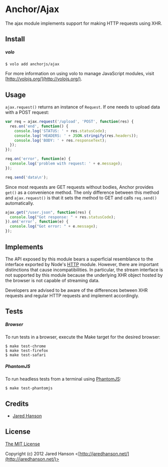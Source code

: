 # Anchor/Ajax

The ajax module implements support for making HTTP requests using XHR.

## Install

##### volo

    $ volo add anchorjs/ajax

For more information on using volo to manage JavaScript modules, visit [http://volojs.org/](http://volojs.org/).

## Usage

`ajax.request()` returns an instance of `Request`.  If one needs to upload data
with a POST request:

```javascript
var req = ajax.request('/upload', 'POST', function(res) {
  res.on('end', function() {
    console.log('STATUS: ' + res.statusCode);
    console.log('HEADERS: ' + JSON.stringify(res.headers));
    console.log('BODY: ' + res.responseText);
  });
});

req.on('error', function(e) {
  console.log('problem with request: ' + e.message);
});

req.send('data\n');
```

Since most requests are GET requests without bodies, Anchor provides `get()` as
a convenience method.  The only difference between this method and `ajax.request()`
is that it sets the method to GET and calls `req.send()` automatically.

```javascript
ajax.get("/user.json", function(res) {
  console.log("Got response: " + res.statusCode);
}).on('error', function(e) {
  console.log("Got error: " + e.message);
});
```

## Implements

The API exposed by this module bears a superficial resemblance to the interface
exported by Node's [HTTP](http://nodejs.org/api/http.html) module.  However,
there are important distinctions that cause incompatibilities.  In particular,
the stream interface is not supported by this module because the underlying XHR
object hosted by the browser is not capable of streaming data.

Developers are advised to be aware of the differences between XHR requests and
regular HTTP requests and implement accordingly.

## Tests

##### Browser

To run tests in a browser, execute the Make target for the desired browser:

    $ make test-chrome
    $ make test-firefox
    $ make test-safari

##### PhantomJS

To run headless tests from a terminal using [PhantomJS](http://phantomjs.org/):

    $ make test-phantomjs

## Credits

  - [Jared Hanson](http://github.com/jaredhanson)

## License

[The MIT License](http://opensource.org/licenses/MIT)

Copyright (c) 2012 Jared Hanson <[http://jaredhanson.net/](http://jaredhanson.net/)>
